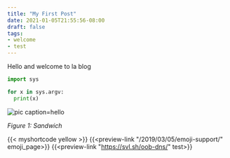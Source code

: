 ```yaml
---
title: "My First Post"
date: 2021-01-05T21:55:56-08:00
draft: false
tags: 
- welcome
- test
---
```


Hello and welcome to la blog

```python
import sys

for x in sys.argv:
  print(x)
```
![pic caption=hello](/posts/my-first-post/picture1.png)

_Figure 1: Sandwich_

{{< myshortcode yellow >}}
{{<preview-link "/2019/03/05/emoji-support/" emoji_page>}}
{{<preview-link "https://svl.sh/oob-dns/" test>}}
